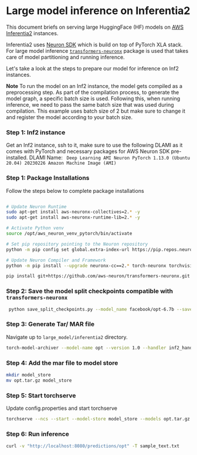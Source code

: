 # Large model inference on Inferentia2

This document briefs on serving large HuggingFace (HF) models on [AWS Inferentia2](https://aws.amazon.com/ec2/instance-types/inf2/) instances.

Inferentia2 uses [Neuron SDK](https://aws.amazon.com/machine-learning/neuron/) which is build on top of PyTorch XLA stack. For large model inference [`transformers-neuronx`](https://github.com/aws-neuron/transformers-neuronx) package is used that takes care of model partitioning and running inference.

Let's take a look at the steps to prepare our model for inference on Inf2 instances.

**Note** To run the model on an Inf2 instance, the model gets compiled as a preprocessing step. As part of the compilation process, to generate the model graph, a specific batch size is used. Following this, when running inference, we need to pass the same batch size that was used during compilation. This example uses batch size of 2 but make sure to change it and register the model according to your batch size.

### Step 1: Inf2 instance

Get an Inf2 instance, ssh to it, make sure to use the following DLAMI as it comes with PyTorch and necessary packages for AWS Neuron SDK pre-installed.
DLAMI Name: ` Deep Learning AMI Neuron PyTorch 1.13.0 (Ubuntu 20.04) 20230226 Amazon Machine Image (AMI)`

### Step 1: Package Installations

Follow the steps below to complete package installations

```bash

# Update Neuron Runtime
sudo apt-get install aws-neuronx-collectives=2.* -y
sudo apt-get install aws-neuronx-runtime-lib=2.* -y

# Activate Python venv
source /opt/aws_neuron_venv_pytorch/bin/activate

# Set pip repository pointing to the Neuron repository
python -m pip config set global.extra-index-url https://pip.repos.neuron.amazonaws.com

# Update Neuron Compiler and Framework
python -m pip install --upgrade neuronx-cc==2.* torch-neuronx torchvision

pip install git+https://github.com/aws-neuron/transformers-neuronx.git transformers -U

```



### Step 2: Save the model split checkpoints compatible with `transformers-neuronx`

```bash
 python save_split_checkpoints.py --model_name facebook/opt-6.7b --save_path './opt-6.7b-split'

```


### Step 3: Generate Tar/ MAR file

Navigate up to `large_model/inferentia2` directory.

```bash
torch-model-archiver --model-name opt --version 1.0 --handler inf2_handler.py --extra-files ./opt-6.7b-split  -r requirements.txt --config-file model-config.yaml --archive-format tgz

```

### Step 4: Add the mar file to model store

```bash
mkdir model_store
mv opt.tar.gz model_store
```

### Step 5: Start torchserve

Update config.properties and start torchserve

```bash
torchserve --ncs --start --model-store model_store --models opt.tar.gz
```

### Step 6: Run inference

```bash
curl -v "http://localhost:8080/predictions/opt" -T sample_text.txt
```

